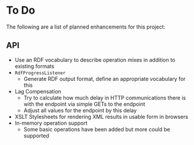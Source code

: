# To Do

The following are a list of planned enhancements for this project:

## API

- Use an RDF vocabulary to describe operation mixes in addition to existing formats
- `RdfProgressListener`
    - Generate RDF output format, define an appropriate vocabulary for this
- Lag Compensation
    - Try to calculate how much delay in HTTP communications there is with the endpoint via simple GETs to the endpoint
    - Adjust all values for the endpoint by this delay
- XSLT Stylesheets for rendering XML results in usable form in browsers
- In-memory operation support
    - Some basic operations have been added but more could be supported